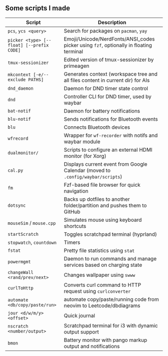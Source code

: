 ## Some scripts I made

| Script                                    | Description                                                                            |
| ---------------                           | -------------                                                                          |
| `pcs`, `ycs <query>`                      | Search for packages on `pacman`, `yay`                                                 |
| `picker <type> [--float] [--prefix CODE]` | Emoji/Unicode/NerdFonts/ANSI_codes picker using `fzf`, optionally in floating terminal |
| `tmux-sessionizer`                        | Edited version of tmux-sessionizer by primeagen                                        |
| `mkcontext [-e/--exclude PATHS]`          | Generates context (workspace tree and all files content in current dir) for AIs        |
| `dnd_daemon`                              | Daemon for DND timer state control                                                     |
| `dnd`                                     | Controller CLI for DND timer, used by waybar                                           |
| `bat-notif`                               | Daemon for battery notifications                                                       |
| `blu-notif`                               | Sends notifications for Bluetooth events                                               |
| `blu`                                     | Connects Bluetooth devices                                                             |
| `wfrecord`                                | Wrapper for `wf-recorder` with notifs and waybar module                                |
| `dualmonitor/`                            | Scripts to configure an external HDMI monitor (for Xorg)                               |
| `cal.py`                                  | Displays current event from Google Calendar (moved to `.config/waybar/scripts`)        |
| `fm`                                      | Fzf-based file browser for quick navigation                                            |
| `dotsync`                                 | Backs up dotfiles to another folder/partition and pushes them to GitHub                |
| `mouseSim` / `mouse.cpp`                  | Simulates mouse using keyboard shortcuts                                               |
| `startScratch`                            | Toggles scratchpad terminal (hyprland)                                                 |
| `stopwatch`, `countdown`                  | Timers                                                                                 |
| `fstat`                                   | Pretty file statistics using `stat`                                                    |
| `powermgmt`                               | Daemon to run commands and manage services based on charging state                     |
| `changeWall <rand/prev/next>`             | Changes wallpaper using `swww`                                                         |
| `curlToHttp`                              | Converts curl command to HTTP request using `curlconverter`                            |
| `automate <db/copy/paste/run>`            | automate copy/paste/running code from neovim to Leetcode/dbdiagrams                    |
| `jour <d/w/m/y> <offset>`                 | Quick journal                                                                          |
| `nscratch <number/output>`                | Scratchpad terminal for i3 with dynamic output support                                 |
| `bmon`                                    | Battery monitor with pango markup output and notifications                             |

